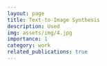 ```yaml
---
layout: page
title: Text-to-Image Synthesis
description: Used 
img: assets/img/4.jpg
importance: 1
category: work
related_publications: true
---
```



